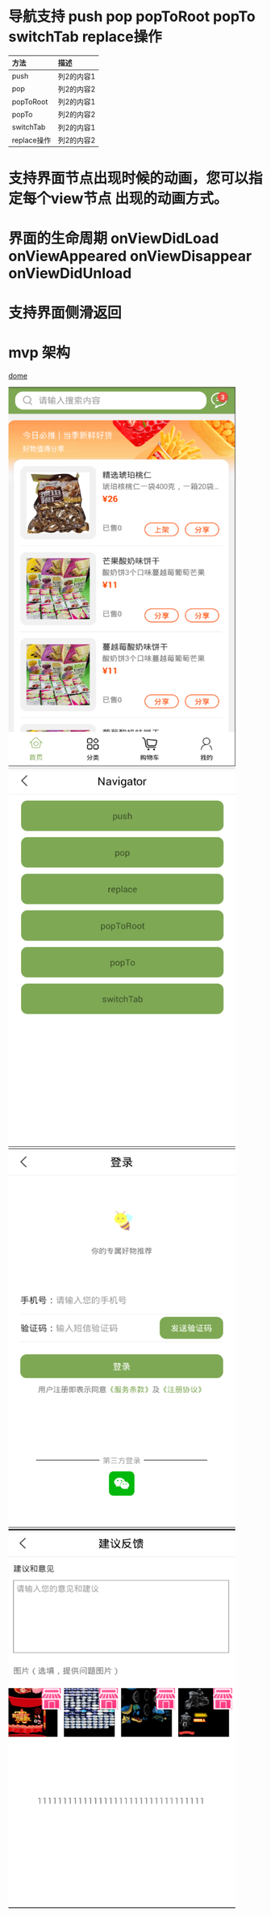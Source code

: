 
# 导航支持 push pop popToRoot popTo switchTab replace操作

|方法|描述|
|:---|:---|
|push|列2的内容1|
|pop|列2的内容2|
|popToRoot|列2的内容1|
|popTo|列2的内容2|
|switchTab|列2的内容1|
|replace操作|列2的内容2|

# 支持界面节点出现时候的动画，您可以指定每个view节点 出现的动画方式。

# 界面的生命周期  onViewDidLoad onViewAppeared onViewDisappear onViewDidUnload 





# 支持界面侧滑返回

# mvp 架构

[dome](https://github.com/mifeng135/AndroidFrame/blob/master/debug.apk)

<div style = "display:flex;flex-wrap: wrap">
	<div><img width="450" height="750" src="https://github.com/mifeng135/AndroidFrame/blob/master/image/1.png"/></div>
	<div><img width="450" height="750" src="https://github.com/mifeng135/AndroidFrame/blob/master/image/3.png"/></div>
	<div><img width="450" height="750" src="https://github.com/mifeng135/AndroidFrame/blob/master/image/4.png"/></div>
	<div><img width="450" height="750" src="https://github.com/mifeng135/AndroidFrame/blob/master/image/5.png"/></div>
</div>






